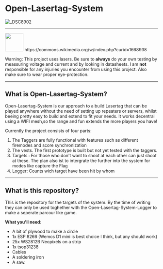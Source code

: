 # Open-Lasertag-System

![_DSC8902](https://github.com/user-attachments/assets/2fc5b138-46ba-4c61-b85c-79018dc33adf)

---

<img src="https://github.com/user-attachments/assets/9b382106-baaf-4b78-8249-ecbceb030ddd" width="60">
https://commons.wikimedia.org/w/index.php?curid=1668938

Warning: This project uses lasers. Be sure to **always** do your own testing by meassuring voltage and current and by looking in datasheets. I am **not** responsible for any injuries you encounter from using this project. Also make sure to wear proper eye-protection.

---

<h2>What is Open-Lasertag-System?</h2>
Open-Lasertag-System is our approach to a build Lasertag that can be played anywhere without the need of setting up repeaters or servers, whilst beeing pretty easy to build and extend to fit your needs. It works decentral using a WIFI mesh,so the range and fun extends the more players you have!

Currently the project consists of four parts:

1.  The Taggers are fully functional with features such as different firemodes and score synchronization
2.  The vests. The first prototype is built but not yet tested with the taggers.
3.  Targets : For those who don't want to shoot at each other can just shoot at these. The plan also ist to intergrate the further into the system for modes like capture the Flag
4.  Logger: Counts wich target have been hit by whom

---

<h2>What is this repository?</h2>

This is the repository for the targets of the system. By the time of writing they can only be used toghether with the Open-Lasertag-System-Logger to make a seperate parcour like game.

**What you'll need:**

- A bit of plywood to make a circle
- 1x ESP 8266 (Wemos D1 mini is best choice I think, but any should work)
- 25x WS2812B Neopixels on a strip
- 1x tsop31238
- Cables
- A soldering iron
- A saw.
